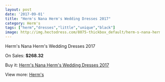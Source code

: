 ```yaml
---
layout: post
date: '2017-09-01'
title: "Herm's Nana Herm's Wedding Dresses 2017"
category: Herm's
tags: ["herm","dresses","little","unique","black"]
image: http://img.hectodress.com/8075-thickbox_default/herm-s-nana-herm-s-wedding-dresses-2013.jpg
---
```

Herm's Nana Herm's Wedding Dresses 2017

On Sales: **$268.32**
<a href="https://www.hectodress.com/herm-s/4070-herm-s-nana-herm-s-wedding-dresses-2013.html"><amp-img layout="responsive" width="600" height="600" src="//img.hectodress.com/8075-thickbox_default/herm-s-nana-herm-s-wedding-dresses-2013.jpg" alt="Herm's Nana Herm's Wedding Dresses 2017 0" /></a>

Buy it: [Herm's Nana Herm's Wedding Dresses 2017](https://www.hectodress.com/herm-s/4070-herm-s-nana-herm-s-wedding-dresses-2013.html "Herm's Nana Herm's Wedding Dresses 2017")

View more: [Herm's](https://www.hectodress.com/71-herm-s "Herm's")